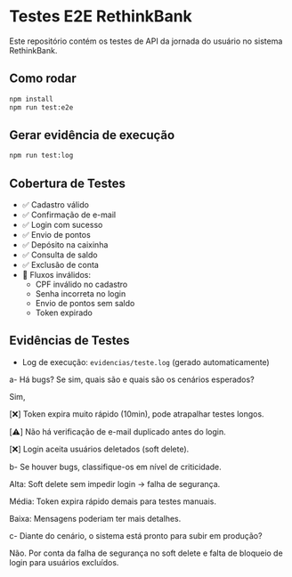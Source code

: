# Testes E2E RethinkBank

Este repositório contém os testes de API da jornada do usuário no sistema RethinkBank.

## Como rodar

```bash
npm install
npm run test:e2e
```

## Gerar evidência de execução

```bash
npm run test:log
```

## Cobertura de Testes

- ✅ Cadastro válido
- ✅ Confirmação de e-mail
- ✅ Login com sucesso
- ✅ Envio de pontos
- ✅ Depósito na caixinha
- ✅ Consulta de saldo
- ✅ Exclusão de conta
- 🔁 Fluxos inválidos:
  - CPF inválido no cadastro
  - Senha incorreta no login
  - Envio de pontos sem saldo
  - Token expirado

## Evidências de Testes

- Log de execução: `evidencias/teste.log` (gerado automaticamente)


a- Há bugs? Se sim, quais são e quais são os cenários esperados?

Sim, 

[❌] Token expira muito rápido (10min), pode atrapalhar testes longos.

[⚠️] Não há verificação de e-mail duplicado antes do login.

[❌] Login aceita usuários deletados (soft delete).


b- Se houver bugs, classifique-os em nível de criticidade.

Alta: Soft delete sem impedir login → falha de segurança.

Média: Token expira rápido demais para testes manuais.

Baixa: Mensagens poderiam ter mais detalhes.

c- Diante do cenário, o sistema está pronto para subir em produção?

Não. Por conta da falha de segurança no soft delete e falta de bloqueio de login para usuários excluídos.
